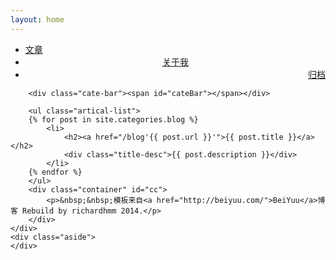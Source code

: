 ```yaml
---
layout: home
---
```


<div class="index-content blog">
    <div class="section">
        <ul class="artical-cate">
            <li class="on"><a href="/blog/"><span>文章</span></a></li>
            <li style="text-align:center"><a href="/blog/aboutme"><span>关于我</span></a></li>
            <li style="text-align:right"><a href="/blog/archive"><span>归档</span></a></li>
        </ul>

        <div class="cate-bar"><span id="cateBar"></span></div>

        <ul class="artical-list">
        {% for post in site.categories.blog %}
            <li>
                <h2><a href="/blog'{{ post.url }}'">{{ post.title }}</a></h2>
                <div class="title-desc">{{ post.description }}</div>
            </li>
        {% endfor %}
        </ul>
		<div class="container" id="cc">
			<p>&nbsp;&nbsp;模板来自<a href="http://beiyuu.com/">BeiYuu</a>博客 Rebuild by richardhmm 2014.</p>
		</div>
    </div>
    <div class="aside">
    </div>
</div>
